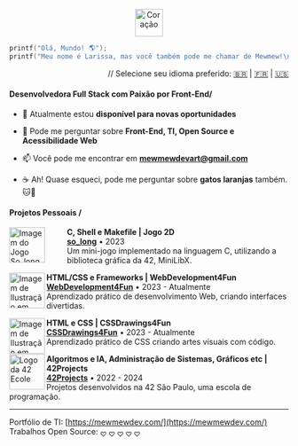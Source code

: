 
<p align="center">
  <img src="https://github.com/user-attachments/assets/a278433e-c404-4f99-a69a-c49de601ea80" alt="Coração" style="width: 50px;">
</p>

```C
printf("Olá, Mundo! 🌎");
printf("Meu nome é Larissa, mas você também pode me chamar de Mewmew!\n");
```

<p align="right">
 // Selecione seu idioma preferido: <a href="https://github.com/mewmewdevart/mewmewdevart/blob/main/README_ptBR.md">🇧🇷</a> | <a href="https://github.com/mewmewdevart/mewmewdevart/blob/main/README_FR.md">🇫🇷</a> | <a href="https://github.com/mewmewdevart/mewmewdevart/blob/main/README.md">🇺🇸</a>
</p>

#### Desenvolvedora Full Stack com Paixão por Front-End/

- 🔭 Atualmente estou **disponível para novas oportunidades**

- 💬 Pode me perguntar sobre **Front-End, TI, Open Source e Acessibilidade Web**

- 📫 Você pode me encontrar em **mewmewdevart@gmail.com**

- ☕ Ah! Quase esqueci, pode me perguntar sobre **gatos laranjas** também. 🐱🧡


#### Projetos Pessoais /

[<img align="left"  width="64px" style="margin-right: 40px" alt="Imagem do Jogo So_long" src="https://user-images.githubusercontent.com/50052600/224555283-9b0d1dea-97f7-4f58-80fc-600bec04f4d5.gif"/>](https://github.com/mewmewdevart/so_long)

**C, Shell e Makefile | Jogo 2D** \
[**so_long**](https://github.com/mewmewdevart/so_long) • 2023 </br> Um mini-jogo implementado na linguagem C, utilizando a biblioteca gráfica da 42, MiniLibX.


[<img align="left"  width="64px"  alt="Imagem de Ilustração em CSS" src="https://github.com/user-attachments/assets/fefb9c7c-90e6-4c9b-acc4-942d1de1406e"/>](https://mewmewdevart.github.io/WebDevelopment4Fun/)

**HTML/CSS e Frameworks | WebDevelopment4Fun** \
[**WebDevelopment4Fun**](https://mewmewdevart.github.io/WebDevelopment4Fun/) • 2023 - Atualmente </br> Aprendizado prático de desenvolvimento Web, criando interfaces divertidas.


[<img align="left"  width="64px"  alt="Imagem de Ilustração em CSS" src="https://github.com/user-attachments/assets/19e041d3-3d95-40af-9ef8-696025abef47"/>](https://github.com/mewmewdevart/CSSDrawings4Fun)

**HTML e CSS | CSSDrawings4Fun** \
[**CSSDrawings4Fun**](https://github.com/mewmewdevart/CSSDrawings4Fun) • 2023 - Atualmente </br> Aprendizado prático de CSS criando artes visuais com código.


[<img align="left" width="64px"  alt="Logo da 42 Ecole" src="https://github.com/user-attachments/assets/a0e2d4fb-9b5f-4342-9799-78ca6aecff27"/>](https://github.com/mewmewdevart/42Projects)

**Algoritmos e IA, Administração de Sistemas, Gráficos etc | 42Projects** \
[**42Projects**](https://github.com/mewmewdevart/42Projects) • 2022 - 2024 </br> Projetos desenvolvidos na 42 São Paulo, uma escola de programação.

----

Portfólio de TI: [https://mewmewdev.com/](https://mewmewdev.com/)  Trabalhos Open Source: <sub> ♡ ♡ ♡ ♡ ♡</sub>
